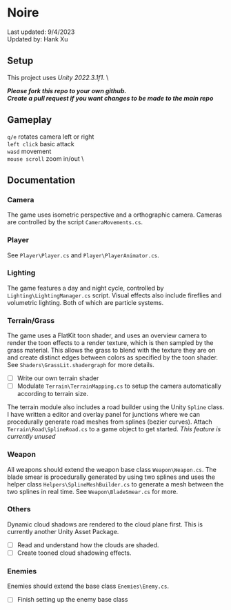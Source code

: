 # Noire
Last updated: 9/4/2023 \
Updated by: Hank Xu

## Setup
This project uses *Unity 2022.3.1f1*. \

***Please fork this repo to your own github. \
Create a pull request if you want changes to be made to the main repo***

## Gameplay
`q/e` rotates camera left or right \
`left click` basic attack \
`wasd` movement \
`mouse scroll` zoom in/out \

## Documentation
### Camera
The game uses isometric perspective and a orthographic camera. Cameras are controlled by the script `CameraMovements.cs`. 

### Player
See `Player\Player.cs` and `Player\PlayerAnimator.cs`.

### Lighting
The game features a day and night cycle, controlled by `Lighting\LightingManager.cs` script. Visual effects also include fireflies and volumetric lighting. Both of which are particle systems.

### Terrain/Grass
The game uses a FlatKit toon shader, and uses an overview camera to render the toon effects to a render texture, which is then sampled by the grass material. This allows the grass to blend with the texture they are on and create distinct edges between colors as specified by the toon shader. See `Shaders\GrassLit.shadergraph` for more details. 

- [ ] Write our own terrain shader
- [ ] Modulate `Terrain\TerrainMapping.cs` to setup the camera automatically according to terrain size.

The terrain module also includes a road builder using the Unity `Spline` class. I have written a editor and overlay panel for junctions where we can procedurally generate road meshes from splines (bezier curves). Attach `Terrain\Road\SplineRoad.cs` to a game object to get started. *This feature is currently unused*

### Weapon
All weapons should extend the weapon base class `Weapon\Weapon.cs`. The blade smear is procedurally generated by using two splines and uses the helper class `Helpers\SplineMeshBuilder.cs` to generate a mesh between the two splines in real time. See `Weapon\BladeSmear.cs` for more.

### Others
Dynamic cloud shadows are rendered to the cloud plane first. This is currently another Unity Asset Package.

- [ ] Read and understand how the clouds are shaded.
- [ ] Create tooned cloud shadowing effects.

### Enemies
Enemies should extend the base class `Enemies\Enemy.cs`. 
- [ ] Finish setting up the enemy base class